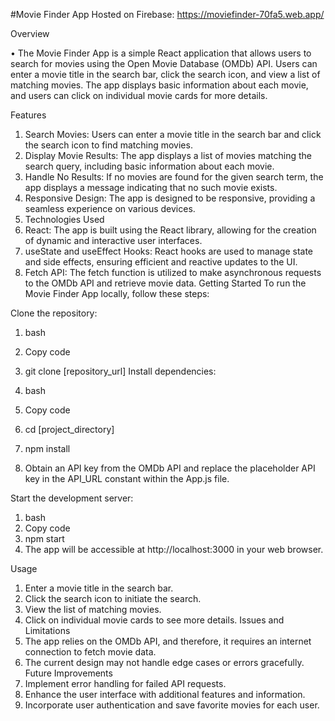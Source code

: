 #Movie Finder App
Hosted on Firebase: https://moviefinder-70fa5.web.app/


Overview


•	The Movie Finder App is a simple React application that allows users to search for movies using the Open Movie Database (OMDb) API. Users can enter a movie title in the search bar, click the search icon, and view a list of matching movies. The app displays basic information about each movie, and users can click on individual movie cards for more details.

Features
1.	Search Movies: Users can enter a movie title in the search bar and click the search icon to find matching movies.
2.	Display Movie Results: The app displays a list of movies matching the search query, including basic information about each movie.
3.	Handle No Results: If no movies are found for the given search term, the app displays a message indicating that no such movie exists.
4.	Responsive Design: The app is designed to be responsive, providing a seamless experience on various devices.
5.	Technologies Used
6.	React: The app is built using the React library, allowing for the creation of dynamic and interactive user interfaces.
7.	useState and useEffect Hooks: React hooks are used to manage state and side effects, ensuring efficient and reactive updates to the UI.
8.	Fetch API: The fetch function is utilized to make asynchronous requests to the OMDb API and retrieve movie data.
Getting Started
To run the Movie Finder App locally, follow these steps:

Clone the repository:

1.	bash
2.	Copy code
3.	git clone [repository_url]
Install dependencies:

1.	bash
2.	Copy code
3.	cd [project_directory]
4.	npm install
5.	Obtain an API key from the OMDb API and replace the placeholder API key in the API_URL constant within the App.js file.

Start the development server:

1.	bash
2.	Copy code
3.	npm start
4.	The app will be accessible at http://localhost:3000 in your web browser.

Usage
1.	Enter a movie title in the search bar.
2.	Click the search icon to initiate the search.
3.	View the list of matching movies.
4.	Click on individual movie cards to see more details.
Issues and Limitations
1.	The app relies on the OMDb API, and therefore, it requires an internet connection to fetch movie data.
2.	The current design may not handle edge cases or errors gracefully.
Future Improvements
1.	Implement error handling for failed API requests.
2.	Enhance the user interface with additional features and information.
3.	Incorporate user authentication and save favorite movies for each user.
